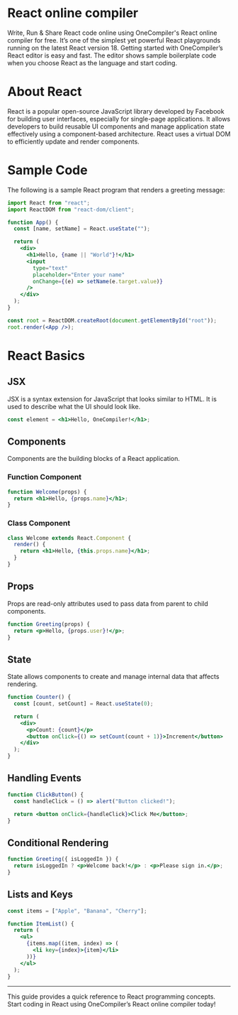 # React online compiler

Write, Run & Share React code online using OneCompiler's React online compiler for free. It’s one of the simplest yet powerful React playgrounds running on the latest React version 18. Getting started with OneCompiler’s React editor is easy and fast. The editor shows sample boilerplate code when you choose React as the language and start coding.

# About React

React is a popular open-source JavaScript library developed by Facebook for building user interfaces, especially for single-page applications. It allows developers to build reusable UI components and manage application state effectively using a component-based architecture. React uses a virtual DOM to efficiently update and render components.

# Sample Code

The following is a sample React program that renders a greeting message:

```jsx
import React from "react";
import ReactDOM from "react-dom/client";

function App() {
  const [name, setName] = React.useState("");

  return (
    <div>
      <h1>Hello, {name || "World"}!</h1>
      <input
        type="text"
        placeholder="Enter your name"
        onChange={(e) => setName(e.target.value)}
      />
    </div>
  );
}

const root = ReactDOM.createRoot(document.getElementById("root"));
root.render(<App />);
```

# React Basics

## JSX

JSX is a syntax extension for JavaScript that looks similar to HTML. It is used to describe what the UI should look like.

```jsx
const element = <h1>Hello, OneCompiler!</h1>;
```

## Components

Components are the building blocks of a React application.

### Function Component

```jsx
function Welcome(props) {
  return <h1>Hello, {props.name}</h1>;
}
```

### Class Component

```jsx
class Welcome extends React.Component {
  render() {
    return <h1>Hello, {this.props.name}</h1>;
  }
}
```

## Props

Props are read-only attributes used to pass data from parent to child components.

```jsx
function Greeting(props) {
  return <p>Hello, {props.user}!</p>;
}
```

## State

State allows components to create and manage internal data that affects rendering.

```jsx
function Counter() {
  const [count, setCount] = React.useState(0);

  return (
    <div>
      <p>Count: {count}</p>
      <button onClick={() => setCount(count + 1)}>Increment</button>
    </div>
  );
}
```

## Handling Events

```jsx
function ClickButton() {
  const handleClick = () => alert("Button clicked!");

  return <button onClick={handleClick}>Click Me</button>;
}
```

## Conditional Rendering

```jsx
function Greeting({ isLoggedIn }) {
  return isLoggedIn ? <p>Welcome back!</p> : <p>Please sign in.</p>;
}
```

## Lists and Keys

```jsx
const items = ["Apple", "Banana", "Cherry"];

function ItemList() {
  return (
    <ul>
      {items.map((item, index) => (
        <li key={index}>{item}</li>
      ))}
    </ul>
  );
}
```

---

This guide provides a quick reference to React programming concepts. Start coding in React using OneCompiler’s React online compiler today!
